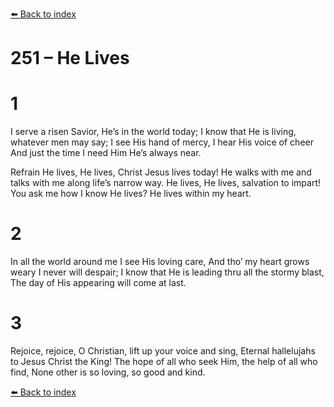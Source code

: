 [⬅️ Back to index](../README.md)

# 251 – He Lives


# 1
I serve a risen Savior,
He’s in the world today;
I know that He is living,
whatever men may say;
I see His hand of mercy,
I hear His voice of cheer
And just the time
I need Him He’s always near.

Refrain
He lives, He lives,
Christ Jesus lives today!
He walks with me
and talks with me
along life’s narrow way.
He lives, He lives,
salvation to impart!
You ask me how I know He lives?
He lives within my heart.

# 2
In all the world around me
I see His loving care,
And tho’ my heart grows weary
I never will despair;
I know that He is leading
thru all the stormy blast,
The day of His appearing
will come at last.

# 3
Rejoice, rejoice, O Christian,
lift up your voice and sing,
Eternal hallelujahs
to Jesus Christ the King!
The hope of all who seek Him,
the help of all who find,
None other is so loving,
so good and kind.

[⬅️ Back to index](../README.md)
